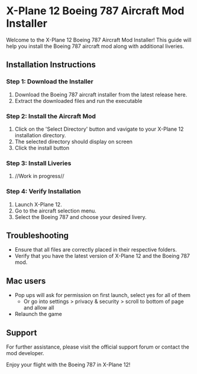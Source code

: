 # X-Plane 12 Boeing 787 Aircraft Mod Installer

Welcome to the X-Plane 12 Boeing 787 Aircraft Mod Installer! This guide will help you install the Boeing 787 aircraft mod along with additional liveries.

## Installation Instructions

### Step 1: Download the Installer

1. Download the Boeing 787 aircraft installer from the latest release here.
2. Extract the downloaded files and run the executable

### Step 2: Install the Aircraft Mod

1. Click on the 'Select Directory' button and vavigate to your X-Plane 12 installation directory.
2. The selected directory should display on screen
3. Click the install button

### Step 3: Install Liveries

1. //Work in progress//

### Step 4: Verify Installation

1. Launch X-Plane 12.
2. Go to the aircraft selection menu.
3. Select the Boeing 787 and choose your desired livery.

## Troubleshooting

- Ensure that all files are correctly placed in their respective folders.
- Verify that you have the latest version of X-Plane 12 and the Boeing 787 mod.

## Mac users

- Pop ups will ask for permission on first launch, select yes for all of them
    - Or go into settings > privacy & security > scroll to bottom of page and allow all
- Relaunch the game

## Support

For further assistance, please visit the official support forum or contact the mod developer.

Enjoy your flight with the Boeing 787 in X-Plane 12!
